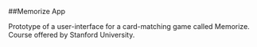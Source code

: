 ##Memorize App

Prototype of a user-interface for a card-matching game called Memorize. 
Course offered by Stanford University.